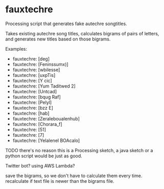 # fauxtechre
Processing script that generates fake autechre songtitles.

Takes existing autechre song titles, calculates bigrams of pairs of letters, and generates new titles based on those bigrams.

Examples:
* fauxtechre: [deg]
* fauxtechre: [Feninssumx)]
* fauxtechre: [wbilesse]
* fauxtechre: [uxpTis]
* fauxtechre: [Y cic]
* fauxtechre: [Yum Taditwed 2]
* fauxtechre: [Untcad]
* fauxtechre: [bqug Raf]
* fauxtechre: [Pelyl]
* fauxtechre: [bzz E]
* fauxtechre: [hab]
* fauxtechre: [Zeraleboualenhub]
* fauxtechre: [Chorara_f]
* fauxtechre: [51]
* fauxtechre: [7]
* fauxtechre: [Yelalenel BOAcalo]

TODO
there's no reason this is a Processing sketch, a java sketch or a python script would be just as good.

Twitter bot? using AWS Lambda?

save the bigrams, so we don't have to calculate them every time. recalculate if text file is newer than the bigrams file.
